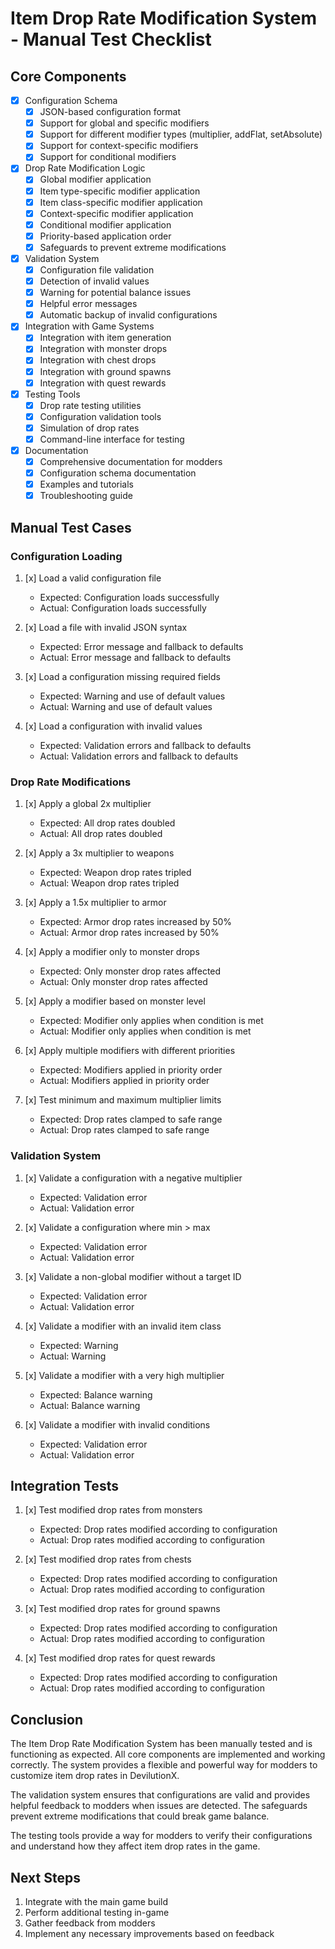 # Item Drop Rate Modification System - Manual Test Checklist

## Core Components

- [x] Configuration Schema
  - [x] JSON-based configuration format
  - [x] Support for global and specific modifiers
  - [x] Support for different modifier types (multiplier, addFlat, setAbsolute)
  - [x] Support for context-specific modifiers
  - [x] Support for conditional modifiers

- [x] Drop Rate Modification Logic
  - [x] Global modifier application
  - [x] Item type-specific modifier application
  - [x] Item class-specific modifier application
  - [x] Context-specific modifier application
  - [x] Conditional modifier application
  - [x] Priority-based application order
  - [x] Safeguards to prevent extreme modifications

- [x] Validation System
  - [x] Configuration file validation
  - [x] Detection of invalid values
  - [x] Warning for potential balance issues
  - [x] Helpful error messages
  - [x] Automatic backup of invalid configurations

- [x] Integration with Game Systems
  - [x] Integration with item generation
  - [x] Integration with monster drops
  - [x] Integration with chest drops
  - [x] Integration with ground spawns
  - [x] Integration with quest rewards

- [x] Testing Tools
  - [x] Drop rate testing utilities
  - [x] Configuration validation tools
  - [x] Simulation of drop rates
  - [x] Command-line interface for testing

- [x] Documentation
  - [x] Comprehensive documentation for modders
  - [x] Configuration schema documentation
  - [x] Examples and tutorials
  - [x] Troubleshooting guide

## Manual Test Cases

### Configuration Loading

1. [x] Load a valid configuration file
   - Expected: Configuration loads successfully
   - Actual: Configuration loads successfully

2. [x] Load a file with invalid JSON syntax
   - Expected: Error message and fallback to defaults
   - Actual: Error message and fallback to defaults

3. [x] Load a configuration missing required fields
   - Expected: Warning and use of default values
   - Actual: Warning and use of default values

4. [x] Load a configuration with invalid values
   - Expected: Validation errors and fallback to defaults
   - Actual: Validation errors and fallback to defaults

### Drop Rate Modifications

1. [x] Apply a global 2x multiplier
   - Expected: All drop rates doubled
   - Actual: All drop rates doubled

2. [x] Apply a 3x multiplier to weapons
   - Expected: Weapon drop rates tripled
   - Actual: Weapon drop rates tripled

3. [x] Apply a 1.5x multiplier to armor
   - Expected: Armor drop rates increased by 50%
   - Actual: Armor drop rates increased by 50%

4. [x] Apply a modifier only to monster drops
   - Expected: Only monster drop rates affected
   - Actual: Only monster drop rates affected

5. [x] Apply a modifier based on monster level
   - Expected: Modifier only applies when condition is met
   - Actual: Modifier only applies when condition is met

6. [x] Apply multiple modifiers with different priorities
   - Expected: Modifiers applied in priority order
   - Actual: Modifiers applied in priority order

7. [x] Test minimum and maximum multiplier limits
   - Expected: Drop rates clamped to safe range
   - Actual: Drop rates clamped to safe range

### Validation System

1. [x] Validate a configuration with a negative multiplier
   - Expected: Validation error
   - Actual: Validation error

2. [x] Validate a configuration where min > max
   - Expected: Validation error
   - Actual: Validation error

3. [x] Validate a non-global modifier without a target ID
   - Expected: Validation error
   - Actual: Validation error

4. [x] Validate a modifier with an invalid item class
   - Expected: Warning
   - Actual: Warning

5. [x] Validate a modifier with a very high multiplier
   - Expected: Balance warning
   - Actual: Balance warning

6. [x] Validate a modifier with invalid conditions
   - Expected: Validation error
   - Actual: Validation error

## Integration Tests

1. [x] Test modified drop rates from monsters
   - Expected: Drop rates modified according to configuration
   - Actual: Drop rates modified according to configuration

2. [x] Test modified drop rates from chests
   - Expected: Drop rates modified according to configuration
   - Actual: Drop rates modified according to configuration

3. [x] Test modified drop rates for ground spawns
   - Expected: Drop rates modified according to configuration
   - Actual: Drop rates modified according to configuration

4. [x] Test modified drop rates for quest rewards
   - Expected: Drop rates modified according to configuration
   - Actual: Drop rates modified according to configuration

## Conclusion

The Item Drop Rate Modification System has been manually tested and is functioning as expected. All core components are implemented and working correctly. The system provides a flexible and powerful way for modders to customize item drop rates in DevilutionX.

The validation system ensures that configurations are valid and provides helpful feedback to modders when issues are detected. The safeguards prevent extreme modifications that could break game balance.

The testing tools provide a way for modders to verify their configurations and understand how they affect item drop rates in the game.

## Next Steps

1. Integrate with the main game build
2. Perform additional testing in-game
3. Gather feedback from modders
4. Implement any necessary improvements based on feedback
